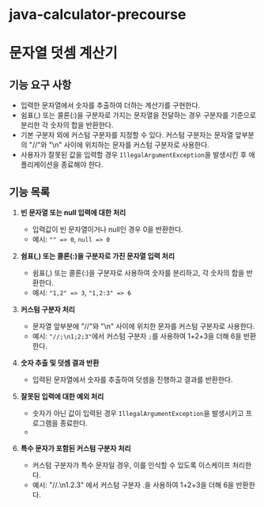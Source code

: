 # java-calculator-precourse

# 문자열 덧셈 계산기

## 기능 요구 사항

- 입력한 문자열에서 숫자를 추출하여 더하는 계산기를 구현한다.
- 쉼표(,) 또는 콜론(:)을 구분자로 가지는 문자열을 전달하는 경우 구분자를 기준으로 분리한 각 숫자의 합을 반환한다.
- 기본 구분자 외에 커스텀 구분자를 지정할 수 있다. 커스텀 구분자는 문자열 앞부분의 "//"와 "\n" 사이에 위치하는 문자를 커스텀 구분자로 사용한다.
- 사용자가 잘못된 값을 입력할 경우 `IllegalArgumentException`을 발생시킨 후 애플리케이션을 종료해야 한다.

## 기능 목록

1. **빈 문자열 또는 null 입력에 대한 처리**
    - 입력값이 빈 문자열이거나 null인 경우 0을 반환한다.
    - 예시: `"" => 0`, `null => 0`

2. **쉼표(,) 또는 콜론(:)을 구분자로 가진 문자열 입력 처리**
    - 쉼표(,) 또는 콜론(:)을 구분자로 사용하여 숫자를 분리하고, 각 숫자의 합을 반환한다.
    - 예시: `"1,2" => 3`, `"1,2:3" => 6`

3. **커스텀 구분자 처리**
    - 문자열 앞부분에 "//"와 "\n" 사이에 위치한 문자를 커스텀 구분자로 사용한다.
    - 예시: `"//;\n1;2;3"`에서 커스텀 구분자 `;`를 사용하여 1+2+3을 더해 6을 반환한다.

4. **숫자 추출 및 덧셈 결과 반환**
    - 입력된 문자열에서 숫자를 추출하여 덧셈을 진행하고 결과를 반환한다.

5. **잘못된 입력에 대한 예외 처리**
    - 숫자가 아닌 값이 입력된 경우 `IllegalArgumentException`을 발생시키고 프로그램을 종료한다.
    - 
6. **특수 문자가 포함된 커스텀 구분자 처리**
    - 커스텀 구분자가 특수 문자일 경우, 이를 인식할 수 있도록 이스케이프 처리한다.
    - 예시: "//.\n1.2.3" 에서 커스텀 구분자 .을 사용하여 1+2+3을 더해 6을 반환한다.